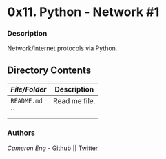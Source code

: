 # 0x11. Python - Network #1
### Description
Network/internet protocols via Python.

## Directory Contents

|   ***File/Folder***    |  **Description**                       |
|---------------|---------------------------------------|
| `README.md` |  Read me file. |
| `` |  |

### Authors
*Cameron Eng* - [Github](https://github.com/c_eng/) || [Twitter](https://twitter.com/c33Eng)
